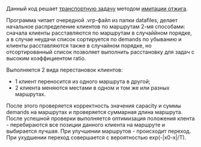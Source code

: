 Данный код решает [транспортную задачу](https://ru.wikipedia.org/wiki/%D0%A2%D1%80%D0%B0%D0%BD%D1%81%D0%BF%D0%BE%D1%80%D1%82%D0%BD%D0%B0%D1%8F_%D0%B7%D0%B0%D0%B4%D0%B0%D1%87%D0%B0) методом [имитации отжига](https://ru.wikipedia.org/wiki/%D0%90%D0%BB%D0%B3%D0%BE%D1%80%D0%B8%D1%82%D0%BC_%D0%B8%D0%BC%D0%B8%D1%82%D0%B0%D1%86%D0%B8%D0%B8_%D0%BE%D1%82%D0%B6%D0%B8%D0%B3%D0%B0).

Программа читает очередной .vrp-файл из папки datafiles, 
делает начальное распределение клиентов по маршрутам 2-мя способами:
сначала клиенты расставляются по маршрутам в случаййном порядке, а в случае
неудачи список сортируется по demands по убыванию и клиенты расставляются также
в случайном порядке, но отсортированный список позволяет выполнить расстановку для 
задач с высоким коэффициентом ratio.

Выполняется 2 вида перестановок клиентов:
 - 1 клиент переносится из одного маршрута в другой;
 - 2 клиента меняются местами в одном и том же или разных маршрутах.

После этого проверяется корректность значения capacity и суммы demands на маршрутах
и проверяется суммарная длина маршрута.
После успешной проверки выполняется оптимизация положения клента -
перебираются все позиции данного клиента на маршруте и выбирается лучшая.
При улучшении маршрутов - происходит переход.
При ухудшении переход совершается с вероятностью exp(-|x0-x|/T).
